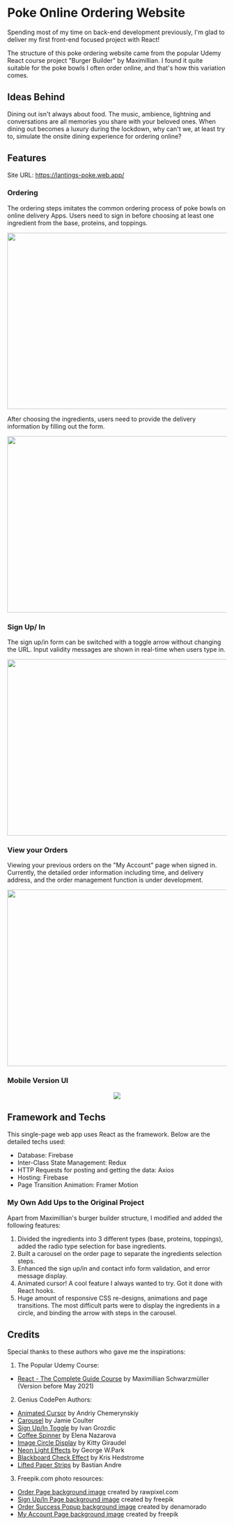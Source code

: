 # Poke Online Ordering Website
Spending most of my time on back-end development previously, I'm glad to deliver my first front-end focused project with React!

The structure of this poke ordering website came from the popular Udemy React course project "Burger Builder" by Maximillian. I found it quite suitable for the poke bowls I often order online, and that's how this variation comes.

## Ideas Behind
Dining out isn't always about food. The music, ambience, lightning and conversations are all memories you share with your beloved ones. When dining out becomes a luxury during the lockdown, why can't we, at least try to, simulate the onsite dining experience for ordering online? 

## Features
Site URL: https://lantings-poke.web.app/
### Ordering
The ordering steps imitates the common ordering process of poke bowls on online delivery  Apps. Users need to sign in before choosing at least one ingredient from the base, proteins, and toppings.

<p align="center"><img src="https://github.com/Fortissimo18/PokeBuilder/blob/main/demo/Order.gif" width="720" height="405" /></p>

After choosing the ingredients, users need to provide the delivery information by filling out the form.

<p align="center"><img src="https://github.com/Fortissimo18/PokeBuilder/blob/main/demo/ContactInfo.gif" width="720" height="405" /></p>

### Sign Up/ In

The sign up/in form can be switched with a toggle arrow without changing the URL. Input validity messages are shown in real-time when users type in.

<p align="center"><img src="https://github.com/Fortissimo18/PokeBuilder/blob/main/demo/SignUp.gif" width="720" height="405" /></p>

### View your Orders
Viewing your previous orders on the "My Account" page when signed in. Currently, the detailed order information including time, and delivery address, and the order management function is under development.

<p align="center"><img src="https://github.com/Fortissimo18/PokeBuilder/blob/main/demo/MyAccount.gif" width="720" height="405" /></p>

### Mobile Version UI
<p align="center"><img src="https://github.com/Fortissimo18/PokeBuilder/blob/main/demo/ContactInfo.PNG"/></p>



## Framework and Techs
This single-page web app uses React as the framework. Below are the detailed techs used: 
- Database: Firebase
- Inter-Class State Management: Redux
- HTTP Requests for posting and getting the data: Axios
- Hosting: Firebase
- Page Transition Animation: Framer Motion
### My Own Add Ups to the Original Project 
Apart from Maximillian's burger builder structure, I modified and added the following features:
1. Divided the ingredients into 3 different types (base, proteins, toppings), added the radio type selection for base ingredients.
2. Built a carousel on the order page to separate the ingredients selection steps.
3. Enhanced the sign up/in and contact info form validation, and error message display.
4. Animated cursor! A cool feature I always wanted to try. Got it done with React hooks.
5. Huge amount of responsive CSS re-designs, animations and page transitions. The most difficult parts were to display the ingredients in a circle, and binding the arrow with steps in the carousel. 

## Credits
Special thanks to these authors who gave me the inspirations:
1. The Popular Udemy Course:
- [React - The Complete Guide Course](https://www.udemy.com/course/react-the-complete-guide-incl-redux/) by Maximillian Schwarzmüller (Version before May 2021)

2. Genius CodePen Authors:
- [Animated Cursor](https://codepen.io/andrewchmr-the-vuer/pen/GRZjbbB) by Andriy Chemerynskiy
- [Carousel](https://codepen.io/jcoulterdesign/details/zdwajv) by Jamie Coulter
- [Sign Up/In Toggle](https://codepen.io/ig_design/pen/KKVQpVP) by Ivan Grozdic
- [Coffee Spinner](https://codepen.io/nazarelen/pen/zKwGdQ) by Elena Nazarova
- [Image Circle Display](https://codepen.io/KittyGiraudel/pen/vEJXGm) by Kitty Giraudel
- [Neon Light Effects](https://codepen.io/GeorgePark/details/MrjbEr) by George W.Park
- [Blackboard Check Effect](https://codepen.io/kristofferh/pen/MyOKMo) by Kris Hedstrome
- [Lifted Paper Strips](https://codepen.io/BastianAndre/pen/eBBvVz) by Bastian Andre
3. Freepik.com photo resources:
- [Order Page background image](https://www.freepik.com/photos/background) created by rawpixel.com
- [Sign Up/In Page background image](https://www.freepik.com/photos/food) created by freepik
- [Order Success Popup background image](https://www.freepik.com/photos/banner)  created by denamorado
- [My Account Page background image](https://www.freepik.com/photos/food) created by freepik

